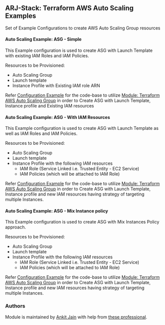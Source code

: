 ## ARJ-Stack: Terraform AWS Auto Scaling Examples

Set of Example Configurations to create AWS Auto Scaling Group resources


#### Auto Scaling Example: ASG - Simple

This Example configuration is used to create ASG with Launch Template with existing IAM Roles and IAM Policies.

Resources to be Provisioned:

- Auto Scaling Group
- Launch template
- Instance Profile with Existing IAM role ARN

Refer [Configuration Example](https://github.com/ankit-jn/terraform-aws-examples/tree/main/aws-asg/asg-simple) for the code-base to utilize [Module: Terraform AWS Auto Scaling Group](https://github.com/ankit-jn/terraform-aws-asg) in order to Create ASG with Launch Template, Instance profile and Existing IAM resources

#### Auto Scaling Example: ASG - With IAM Resources

This Example configuration is used to create ASG with Launch Template as well as IAM Roles and IAM Policies. 

Resources to be Provisioned:

- Auto Scaling Group
- Launch template
- Instance Profile with the following IAM resources
    - IAM Role (Service Linked i.e. Trusted Entity - EC2 Service)
    - IAM Policies (which will be attached to IAM Role)

Refer [Configuration Example](https://github.com/ankit-jn/terraform-aws-examples/tree/main/aws-asg/asg-with-iam) for the code-base to utilize [Module: Terraform AWS Auto Scaling Group](https://github.com/ankit-jn/terraform-aws-asg) in order to Create ASG with Launch Template, Instance profile and new IAM resources having strategy of targeting multiple Instances.

#### Auto Scaling Example: ASG - Mix Instance policy

This Example configuration is used to create ASG with Mix Instances Policy approach. 

Resources to be Provisioned:

- Auto Scaling Group
- Launch template
- Instance Profile with the following IAM resources
    - IAM Role (Service Linked i.e. Trusted Entity - EC2 Service)
    - IAM Policies (which will be attached to IAM Role)

Refer [Configuration Example](https://github.com/ankit-jn/terraform-aws-examples/tree/main/aws-asg/asg-mix-instances-policy) for the code-base to utilize [Module: Terraform AWS Auto Scaling Group](https://github.com/ankit-jn/terraform-aws-asg) in order to Create ASG with Launch Template, Instance profile and new IAM resources having strategy of targeting multiple Instances.


### Authors

Module is maintained by [Ankit Jain](https://github.com/ankit-jn) with help from [these professional](https://github.com/ankit-jn/terraform-aws-examples/graphs/contributors).